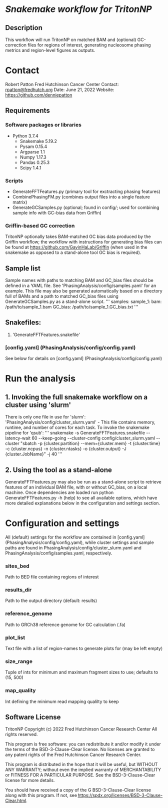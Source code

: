 # *Snakemake workflow for TritonNP*

## Description
This workflow will run TritonNP on matched BAM and (optional) GC-correction files for regions of interest, generating nucleosome phasing metrics and region-level figures as outputs.

# Contact
Robert Patton
Fred Hutchinson Cancer Center
Contact: <rpatton@fredhutch.org>
Date: June 21, 2022
Website: https://github.com/denniepatton

## Requirements
### Software packages or libraries
  - Python 3.7.4
    - Snakemake 5.19.2
    - Pysam 0.15.4
    - Argparse 1.1
    - Numpy 1.17.3
    - Pandas 0.25.3
    - Scipy 1.4.1

### Scripts
  - GenerateFFTFeatures.py (primary tool for exctracting phasing features)
  - CombinePhasingFM.py (combines output files into a single feature matrix)
  - GenerateGCSamples.py (optional; found in config/; used for combining sample info with GC-bias data from Griffin)

### Griffin-based GC correction
TritonNP optionally takes BAM-matched GC bias data produced by the Griffin workflow; the workflow with instructions for generating bias files can be
found at https://github.com/GavinHaLab/Griffin (when used in the snakemake as opposed to a stand-alone tool GC bias is required).

## Sample list
Sample names with paths to matching BAM and GC_bias files should be defined in a YAML file. See 'PhasingAnalysis/config/samples.yaml' for an example.
This file may also be generated automatically based on a directory full of BAMs and a path to matched GC_bias files using GenerateGCSamples.py as a
stand-alone script.
'''
samples:
  sample_1:
    bam: /path/to/sample_1.bam
    GC_bias: /path/to/sample_1.GC_bias.txt
'''

## Snakefiles:
1. 'GenerateFFTFeatures.snakefile'

### [config.yaml] (PhasingAnalysis/config/config.yaml)
See below for details on [config.yaml] (PhasingAnalysis/config/config.yaml)

# Run the analysis
## 1. Invoking the full snakemake workflow on a cluster using 'slurm'
There is only one file in use for 'slurm':
  'PhasingAnalysis/config/cluster_slurm.yaml' - This file contains memory, runtime, and number of cores for each task.
To invoke the snakemake pipeline for 'qsub':
'''
snakemake -s GenerateFFTFeatures.snakefile --latency-wait 60 --keep-going --cluster-config config/cluster_slurm.yaml --cluster "sbatch -p {cluster.partition} --mem={cluster.mem} -t {cluster.time} -c {cluster.ncpus} -n {cluster.ntasks} -o {cluster.output} -J {cluster.JobName}" -j 40
'''

## 2. Using the tool as a stand-alone
GenerateFFTFeatures.py may also be run as a stand-alone script to retrieve features of an individual BAM file, with or without GC_bias, on a local
machine. Once dependencies are loaded run python GenerateFFTFeatures.py -h (help) to see all available options, which have more detailed explanations
below in the configuration and settings section.

# Configuration and settings
All (default) settings for the workflow are contained in [config.yaml] (PhasingAnalysis/config/config.yaml), while cluster settings and sample
paths are found in PhasingAnalysis/config/cluster_slurm.yaml and PhasingAnalysis/config/samples.yaml, respectively.

### sites_bed
Path to BED file containing regions of interest

### results_dir
Path to the output directory (default: results)

### reference_genome
Path to GRCh38 reference genome for GC calculation (.fa)

### plot_list
Text file with a list of region-names to generate plots for (may be left empty)

### size_range
Tuple of ints for minimum and maximum fragment sizes to use; defaults to (15, 500)

### map_quality
Int defining the minimum read mapping qualilty to keep

## Software License
TritonNP Copyright (c) 2022 Fred Hutchinson Cancer Research Center
All rights reserved.

This program is free software: you can redistribute it and/or modify it under the terms of the BSD-3-Clause-Clear license. No licenses are granted to any
patent rights of the Fred Hutchinson Cancer Research Center.  

This program is distributed in the hope that it will be useful, but WITHOUT ANY WARRANTY; without even the implied warranty of MERCHANTABILITY or FITNESS
FOR A PARTICULAR PURPOSE. See the BSD-3-Clause-Clear license for more details.  

You should have received a copy of the G BSD-3-Clause-Clear license along with this program.
If not, see https://spdx.org/licenses/BSD-3-Clause-Clear.html. 
